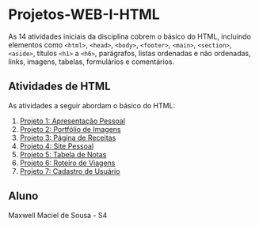 # Projetos-WEB-I-HTML

As 14 atividades iniciais da disciplina cobrem o básico do HTML, incluindo elementos como `<html>`, `<head>`, `<body>`, `<footer>`, `<main>`, `<section>`, `<aside>`, títulos `<h1>` a `<h6>`, parágrafos, listas ordenadas e não ordenadas, links, imagens, tabelas, formulários e comentários.

## Atividades de HTML

As atividades a seguir abordam o básico do HTML:

1. [Projeto 1: Apresentação Pessoal](Projeto1/index.html)
2. [Projeto 2: Portfólio de Imagens](Projeto2/index.html)
3. [Projeto 3: Página de Receitas](Projeto3/index.html)
4. [Projeto 4: Site Pessoal](Projeto4/index.html)
5. [Projeto 5: Tabela de Notas](Projeto5/index.html)
6. [Projeto 6: Roteiro de Viagens](Projeto6/index.html)
7. [Projeto 7: Cadastro de Usuário](Projeto7/index.html)


## Aluno

Maxwell Maciel de Sousa - S4


